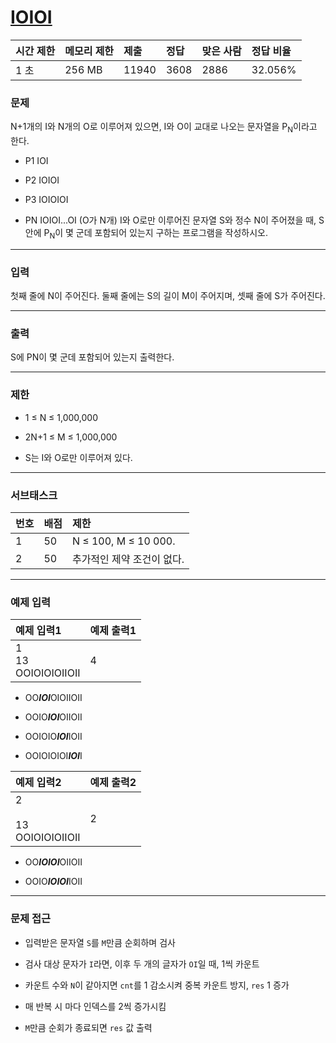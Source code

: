 # [IOIOI](https://www.acmicpc.net/problem/5525)

<div align = center>

| 시간 제한 | 메모리 제한 | 제출  | 정답 | 맞은 사람 | 정답 비율 |
| :-------- | :---------- | :---- | :--- | :-------- | :-------- |
| 1 초      | 256 MB      | 11940 | 3608 | 2886      | 32.056%   |

</div>

### 문제

N+1개의 I와 N개의 O로 이루어져 있으면, I와 O이 교대로 나오는 문자열을 P<sub>N</sub>이라고 한다.

  - P1 IOI

  - P2 IOIOI

  - P3 IOIOIOI

  - PN IOIOI...OI (O가 N개)
I와 O로만 이루어진 문자열 S와 정수 N이 주어졌을 때, S안에 P<sub>N</sub>이 몇 군데 포함되어 있는지 구하는 프로그램을 작성하시오.

---

### 입력

첫째 줄에 N이 주어진다. 둘째 줄에는 S의 길이 M이 주어지며, 셋째 줄에 S가 주어진다.

---

### 출력

S에 PN이 몇 군데 포함되어 있는지 출력한다.

---

### 제한

  - 1 ≤ N ≤ 1,000,000

  - 2N+1 ≤ M ≤ 1,000,000

  - S는 I와 O로만 이루어져 있다.

---

### 서브태스크

| 번호 | 배점 | 제한                       |
| :--- | :--- | :------------------------- |
| 1    | 50   | N ≤ 100, M ≤ 10 000.       |
| 2    | 50   | 추가적인 제약 조건이 없다. |

---

### 예제 입력

| 예제 입력1                 | 예제 출력1 |
| :------------------------- | :--------- |
| 1<br/>13<br/>OOIOIOIOIIOII | 4          |

  - OO***IOI***OIOIIOII

  - OOIO***IOI***OIIOII

  - OOIOIO***IOI***IOII

  - OOIOIOIOI***IOI***I

| 예제 입력2                      | 예제 출력2 |
| :------------------------------ | :--------- |
| 2<br/><br/>13<br/>OOIOIOIOIIOII | 2          |

  - OO***IOIOI***OIIOII

  - OOIO***IOIOI***IOII

---

### 문제 접근

  - 입력받은 문자열 `S`를 `M`만큼 순회하며 검사

  - 검사 대상 문자가 `I`라면, 이후 두 개의 글자가 `OI`일 때, 1씩 카운트

  - 카운트 수와 `N`이 같아지면 `cnt`를 1 감소시켜 중복 카운트 방지, `res` 1 증가

  - 매 반복 시 마다 인덱스를 2씩 증가시킴

  - `M`만큼 순회가 종료되면 `res` 값 출력